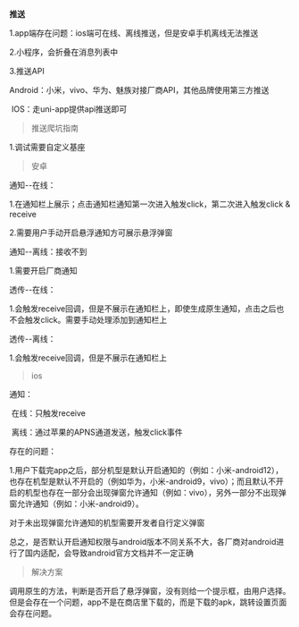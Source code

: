 **推送**

1.app端存在问题：ios端可在线、离线推送，但是安卓手机离线无法推送

2.小程序，会折叠在消息列表中

3.推送API

​	Android：小米，vivo、华为、魅族对接厂商API，其他品牌使用第三方推送

​	IOS：走uni-app提供api推送即可

> 推送爬坑指南

1.调试需要自定义基座



> 安卓

通知--在线：

1.在通知栏上展示；点击通知栏通知第一次进入触发click，第二次进入触发click & receive

2.需要用户手动开启悬浮通知方可展示悬浮弹窗



通知--离线：接收不到

1.需要开启厂商通知



透传--在线：

1.会触发receive回调，但是不展示在通知栏上，即使生成原生通知，点击之后也不会触发click。需要手动处理添加到通知栏上



透传--离线：

1.会触发receive回调，但是不展示在通知栏上



> ios

通知：

​	在线：只触发receive

​	离线：通过苹果的APNS通道发送，触发click事件



存在的问题：

1.用户下载完app之后，部分机型是默认开启通知的（例如：小米-android12），也存在机型是默认不开启的（例如华为，小米-android9，vivo）；而且默认不开启的机型也存在一部分会出现弹窗允许通知（例如：vivo），另外一部分不出现弹窗允许通知（例如：小米-android9）。

对于未出现弹窗允许通知的机型需要开发者自行定义弹窗

总之，是否默认开启通知权限与android版本不同关系不大，各厂商对android进行了国内适配，会导致android官方文档并不一定正确



> 解决方案

调用原生的方法，判断是否开启了悬浮弹窗，没有则给一个提示框，由用户选择。但是会存在一个问题，app不是在商店里下载的，而是下载的apk，跳转设置页面会存在问题。
